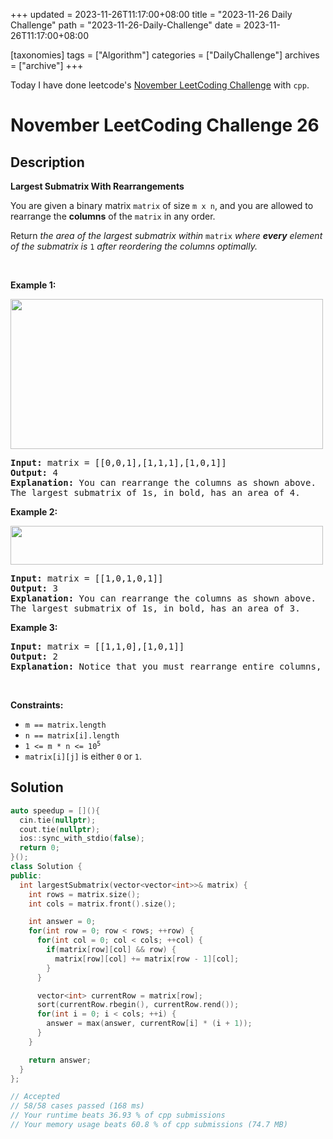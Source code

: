 +++
updated = 2023-11-26T11:17:00+08:00
title = "2023-11-26 Daily Challenge"
path = "2023-11-26-Daily-Challenge"
date = 2023-11-26T11:17:00+08:00

[taxonomies]
tags = ["Algorithm"]
categories = ["DailyChallenge"]
archives = ["archive"]
+++

Today I have done leetcode's [November LeetCoding Challenge](https://leetcode.com/problems/largest-submatrix-with-rearrangements/) with `cpp`.

<!-- more -->

# November LeetCoding Challenge 26

## Description

**Largest Submatrix With Rearrangements**

<p>You are given a binary matrix <code>matrix</code> of size <code>m x n</code>, and you are allowed to rearrange the <strong>columns</strong> of the <code>matrix</code> in any order.</p>

<p>Return <em>the area of the largest submatrix within </em><code>matrix</code><em> where <strong>every</strong> element of the submatrix is </em><code>1</code><em> after reordering the columns optimally.</em></p>

<p>&nbsp;</p>
<p><strong class="example">Example 1:</strong></p>
<img alt="" src="https://assets.leetcode.com/uploads/2020/12/29/screenshot-2020-12-30-at-40536-pm.png" style="width: 500px; height: 240px;" />
<pre>
<strong>Input:</strong> matrix = [[0,0,1],[1,1,1],[1,0,1]]
<strong>Output:</strong> 4
<strong>Explanation:</strong> You can rearrange the columns as shown above.
The largest submatrix of 1s, in bold, has an area of 4.
</pre>

<p><strong class="example">Example 2:</strong></p>
<img alt="" src="https://assets.leetcode.com/uploads/2020/12/29/screenshot-2020-12-30-at-40852-pm.png" style="width: 500px; height: 62px;" />
<pre>
<strong>Input:</strong> matrix = [[1,0,1,0,1]]
<strong>Output:</strong> 3
<strong>Explanation:</strong> You can rearrange the columns as shown above.
The largest submatrix of 1s, in bold, has an area of 3.
</pre>

<p><strong class="example">Example 3:</strong></p>

<pre>
<strong>Input:</strong> matrix = [[1,1,0],[1,0,1]]
<strong>Output:</strong> 2
<strong>Explanation:</strong> Notice that you must rearrange entire columns, and there is no way to make a submatrix of 1s larger than an area of 2.
</pre>

<p>&nbsp;</p>
<p><strong>Constraints:</strong></p>

<ul>
	<li><code>m == matrix.length</code></li>
	<li><code>n == matrix[i].length</code></li>
	<li><code>1 &lt;= m * n &lt;= 10<sup>5</sup></code></li>
	<li><code>matrix[i][j]</code> is either <code>0</code> or <code>1</code>.</li>
</ul>


## Solution

``` cpp
auto speedup = [](){
  cin.tie(nullptr);
  cout.tie(nullptr);
  ios::sync_with_stdio(false);
  return 0;
}();
class Solution {
public:
  int largestSubmatrix(vector<vector<int>>& matrix) {
    int rows = matrix.size();
    int cols = matrix.front().size();

    int answer = 0;
    for(int row = 0; row < rows; ++row) {
      for(int col = 0; col < cols; ++col) {
        if(matrix[row][col] && row) {
          matrix[row][col] += matrix[row - 1][col];
        }
      }

      vector<int> currentRow = matrix[row];
      sort(currentRow.rbegin(), currentRow.rend());
      for(int i = 0; i < cols; ++i) {
        answer = max(answer, currentRow[i] * (i + 1));
      }
    }

    return answer;
  }
};

// Accepted
// 58/58 cases passed (168 ms)
// Your runtime beats 36.93 % of cpp submissions
// Your memory usage beats 60.8 % of cpp submissions (74.7 MB)
```
